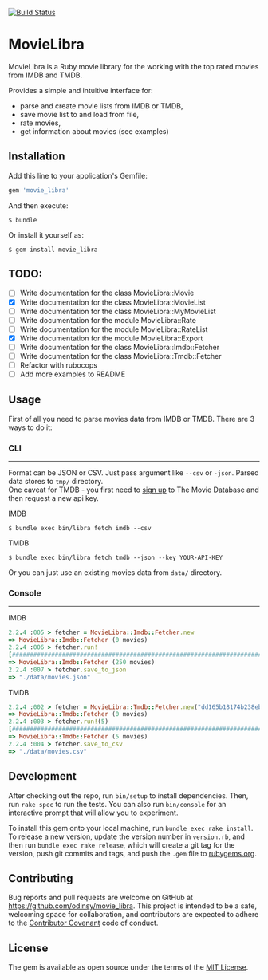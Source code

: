 [![Build Status](https://travis-ci.org/odinsy/imdb-data-parser.svg?branch=master)](https://travis-ci.org/odinsy/imdb-data-parser)

# MovieLibra

MovieLibra is a Ruby movie library for the working with the top rated movies from IMDB and TMDB.

Provides a simple and intuitive interface for:
* parse and create movie lists from IMDB or TMDB,
* save movie list to and load from file,
* rate movies,
* get information about movies (see examples)

## Installation

Add this line to your application's Gemfile:

```ruby
gem 'movie_libra'
```

And then execute:

    $ bundle

Or install it yourself as:

    $ gem install movie_libra

## TODO:

- [ ] Write documentation for the class MovieLibra::Movie
- [x] Write documentation for the class MovieLibra::MovieList
- [ ] Write documentation for the class MovieLibra::MyMovieList
- [ ] Write documentation for the module MovieLibra::Rate
- [ ] Write documentation for the module MovieLibra::RateList
- [x] Write documentation for the module MovieLibra::Export
- [ ] Write documentation for the class MovieLibra::Imdb::Fetcher
- [ ] Write documentation for the class MovieLibra::Tmdb::Fetcher
- [ ] Refactor with rubocops
- [ ] Add more examples to README

## Usage

First of all you need to parse movies data from IMDB or TMDB. There are 3 ways to do it:

### CLI

---

Format can be JSON or CSV. Just pass argument like ```--csv``` or ```-json```. Parsed data stores to ```tmp/``` directory.  
One caveat for TMDB - you first need to [sign up](https://www.themoviedb.org/account/signup) to The Movie Database and then request a new api key.  

IMDB

    $ bundle exec bin/libra fetch imdb --csv

TMDB

    $ bundle exec bin/libra fetch tmdb --json --key YOUR-API-KEY

Or you can just use an existing movies data from ```data/``` directory.

### Console

---

IMDB

```ruby
2.2.4 :005 > fetcher = MovieLibra::Imdb::Fetcher.new
=> MovieLibra::Imdb::Fetcher (0 movies)
2.2.4 :006 > fetcher.run!
[#############################################################################################################################################################] [250/250] [100.00%] [00:52] [00:00] [  4.72/s]
=> MovieLibra::Imdb::Fetcher (250 movies)
2.2.4 :007 > fetcher.save_to_json
=> "./data/movies.json"
 ```

 TMDB

```ruby
2.2.4 :002 > fetcher = MovieLibra::Tmdb::Fetcher.new("dd165b18174b238eb2af5a0c3552f2f3")
=> MovieLibra::Tmdb::Fetcher (0 movies)
2.2.4 :003 > fetcher.run!(5)
[###################################################################################################################################################################] [5/5] [100.00%] [00:16] [00:00] [0.30/s]
=> MovieLibra::Tmdb::Fetcher (5 movies)
2.2.4 :004 > fetcher.save_to_csv
=> "./data/movies.csv"
 ```

## Development

After checking out the repo, run `bin/setup` to install dependencies. Then, run `rake spec` to run the tests. You can also run `bin/console` for an interactive prompt that will allow you to experiment.

To install this gem onto your local machine, run `bundle exec rake install`. To release a new version, update the version number in `version.rb`, and then run `bundle exec rake release`, which will create a git tag for the version, push git commits and tags, and push the `.gem` file to [rubygems.org](https://rubygems.org).

## Contributing

Bug reports and pull requests are welcome on GitHub at https://github.com/odinsy/movie_libra. This project is intended to be a safe, welcoming space for collaboration, and contributors are expected to adhere to the [Contributor Covenant](http://contributor-covenant.org) code of conduct.


## License

The gem is available as open source under the terms of the [MIT License](http://opensource.org/licenses/MIT).

